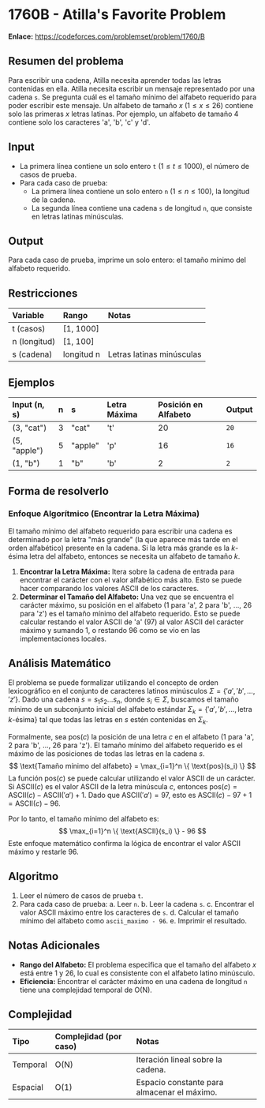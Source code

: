 # 1760B - Atilla's Favorite Problem

**Enlace:** https://codeforces.com/problemset/problem/1760/B

## Resumen del problema
Para escribir una cadena, Atilla necesita aprender todas las letras contenidas en ella. Atilla necesita escribir un mensaje representado por una cadena `s`. Se pregunta cuál es el tamaño mínimo del alfabeto requerido para poder escribir este mensaje. Un alfabeto de tamaño $x$ ($1 \le x \le 26$) contiene solo las primeras $x$ letras latinas. Por ejemplo, un alfabeto de tamaño 4 contiene solo los caracteres 'a', 'b', 'c' y 'd'.

## Input
-   La primera línea contiene un solo entero `t` ($1 \le t \le 1000$), el número de casos de prueba.
-   Para cada caso de prueba:
    -   La primera línea contiene un solo entero `n` ($1 \le n \le 100$), la longitud de la cadena.
    -   La segunda línea contiene una cadena `s` de longitud `n`, que consiste en letras latinas minúsculas.

## Output
Para cada caso de prueba, imprime un solo entero: el tamaño mínimo del alfabeto requerido.

## Restricciones

| Variable     | Rango      | Notas                               |
| :----------- | :--------- | :---------------------------------- |
| t (casos)    | [1, 1000]  |                                     |
| n (longitud) | [1, 100]   |                                     |
| s (cadena)   | longitud n | Letras latinas minúsculas           |

## Ejemplos

| Input (n, s) | n | s     | Letra Máxima | Posición en Alfabeto | Output |
| :----------- | :- | :---- | :----------- | :------------------- | :----- |
| (3, "cat")   | 3 | "cat" | 't'          | 20                   | `20`   |
| (5, "apple") | 5 | "apple"| 'p'          | 16                   | `16`   |
| (1, "b")     | 1 | "b"   | 'b'          | 2                    | `2`    |

## Forma de resolverlo

### Enfoque Algorítmico (Encontrar la Letra Máxima)
El tamaño mínimo del alfabeto requerido para escribir una cadena es determinado por la letra "más grande" (la que aparece más tarde en el orden alfabético) presente en la cadena. Si la letra más grande es la $k$-ésima letra del alfabeto, entonces se necesita un alfabeto de tamaño $k$.

1.  **Encontrar la Letra Máxima:** Itera sobre la cadena de entrada para encontrar el carácter con el valor alfabético más alto. Esto se puede hacer comparando los valores ASCII de los caracteres.
2.  **Determinar el Tamaño del Alfabeto:** Una vez que se encuentra el carácter máximo, su posición en el alfabeto (1 para 'a', 2 para 'b', ..., 26 para 'z') es el tamaño mínimo del alfabeto requerido. Esto se puede calcular restando el valor ASCII de 'a' (97) al valor ASCII del carácter máximo y sumando 1, o restando 96 como se vio en las implementaciones locales.

## Análisis Matemático
El problema se puede formalizar utilizando el concepto de orden lexicográfico en el conjunto de caracteres latinos minúsculos $\Sigma = \{'a', 'b', \dots, 'z'\}$. Dado una cadena $s = s_1s_2\dots s_n$, donde $s_i \in \Sigma$, buscamos el tamaño mínimo de un subconjunto inicial del alfabeto estándar $\Sigma_k = \{'a', 'b', \dots, \text{letra } k\text{-ésima}\}$ tal que todas las letras en $s$ estén contenidas en $\Sigma_k$.

Formalmente, sea $\text{pos}(c)$ la posición de una letra $c$ en el alfabeto (1 para 'a', 2 para 'b', ..., 26 para 'z'). El tamaño mínimo del alfabeto requerido es el máximo de las posiciones de todas las letras en la cadena $s$.
$$ \text{Tamaño mínimo del alfabeto} = \max_{i=1}^n \{ \text{pos}(s_i) \} $$
La función $\text{pos}(c)$ se puede calcular utilizando el valor ASCII de un carácter. Si $\text{ASCII}(c)$ es el valor ASCII de la letra minúscula $c$, entonces $\text{pos}(c) = \text{ASCII}(c) - \text{ASCII}('a') + 1$. Dado que $\text{ASCII}('a') = 97$, esto es $\text{ASCII}(c) - 97 + 1 = \text{ASCII}(c) - 96$.

Por lo tanto, el tamaño mínimo del alfabeto es:
$$ \max_{i=1}^n \{ \text{ASCII}(s_i) \} - 96 $$
Este enfoque matemático confirma la lógica de encontrar el valor ASCII máximo y restarle 96.

## Algoritmo
1.  Leer el número de casos de prueba `t`.
2.  Para cada caso de prueba:
    a.  Leer `n`.
    b.  Leer la cadena `s`.
    c.  Encontrar el valor ASCII máximo entre los caracteres de `s`.
    d.  Calcular el tamaño mínimo del alfabeto como `ascii_maximo - 96`.
    e.  Imprimir el resultado.

## Notas Adicionales
*   **Rango del Alfabeto:** El problema especifica que el tamaño del alfabeto $x$ está entre 1 y 26, lo cual es consistente con el alfabeto latino minúsculo.
*   **Eficiencia:** Encontrar el carácter máximo en una cadena de longitud `n` tiene una complejidad temporal de O(N).

## Complejidad

| Tipo     | Complejidad (por caso) | Notas                               |
| :------- | :--------------------- | :---------------------------------- |
| Temporal | O(N)                   | Iteración lineal sobre la cadena.   |
| Espacial | O(1)                   | Espacio constante para almacenar el máximo. |
